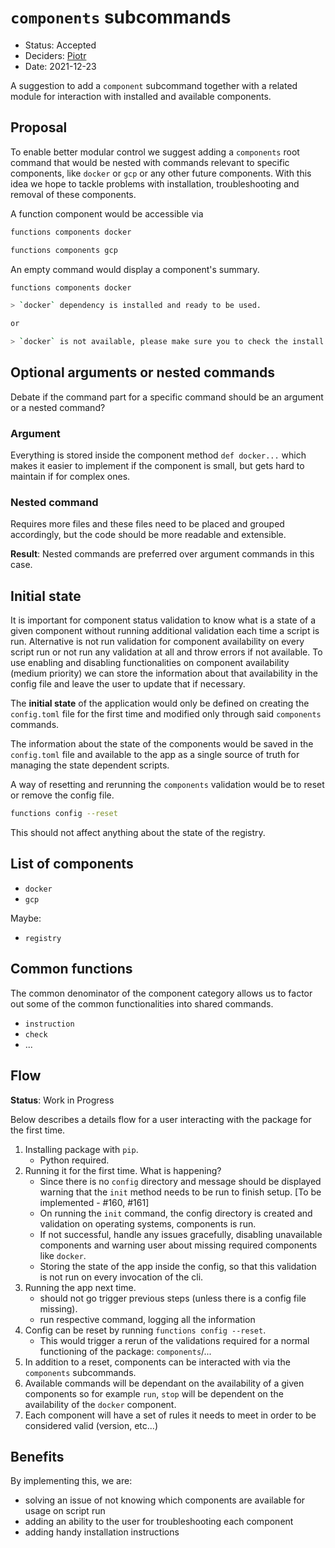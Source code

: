 # `components` subcommands

* Status: Accepted
* Deciders: [Piotr] <!-- optional -->
* Date: 2021-12-23

A suggestion to add a `component` subcommand together with a related module for interaction with installed and available components.

## Proposal

To enable better modular control we suggest adding a `components` root command that would be nested with commands relevant to specific components, like `docker` or `gcp` or any other future components. With this idea we hope to tackle problems with installation, troubleshooting and removal of these components.

A function component would be accessible via

```bash
functions components docker
```

```bash
functions components gcp
```

An empty command would display a component's summary.

```bash
functions components docker

> `docker` dependency is installed and ready to be used.

or

> `docker` is not available, please make sure you to check the install instructions by running `functions component docker instructions` in your terminal.
```

## Optional arguments or nested commands

Debate if the command part for a specific command should be an argument or a nested command?

### Argument

Everything is stored inside the component method `def docker...` which makes it easier to implement if the component is small, but gets hard to maintain if for complex ones.

### Nested command

Requires more files and these files need to be placed and grouped accordingly, but the code should be more readable and extensible.

**Result**: Nested commands are preferred over argument commands in this case.

## Initial state

It is important for component status validation to know what is a state of a given component without running additional validation each time a script is run. Alternative is not run validation for component availability on every script run or not run any validation at all and throw errors if not available. To use enabling and disabling functionalities on component availability (medium priority) we can store the information about that availability in the config file and leave the user to update that if necessary.

The **initial state** of the application would only be defined on creating the `config.toml` file for the first time and modified only through said `components` commands.

The information about the state of the components would be saved in the `config.toml` file and available to the app as a single source of truth for managing the state dependent scripts.

A way of resetting and rerunning the `components` validation would be to reset or remove the config file.

```bash
functions config --reset
```

This should not affect anything about the state of the registry.

## List of components

* `docker`
* `gcp`

Maybe:

* `registry`

## Common functions

The common denominator of the component category allows us to factor out some of the common functionalities into shared commands.

* `instruction`
* `check`
* ...

## Flow

**Status**: Work in Progress

Below describes a details flow for a user interacting with the package for the first time.

1. Installing package with `pip`.
   * Python required.
2. Running it for the first time. What is happening?
   * Since there is no `config` directory and message should be displayed warning that the `init` method needs to be run to finish setup. [To be implemented - #160, #161]
   * On running the `init` command, the config directory is created and validation on operating systems, components is run.
   * If not successful, handle any issues gracefully, disabling unavailable components and warning user about missing required components like `docker`.
   * Storing the state of the app inside the config, so that this validation is not run on every invocation of the cli.
3. Running the app next time.
   * should not go trigger previous steps (unless there is a config file missing).
   * run respective command, logging all the information
4. Config can be reset by running `functions config --reset`.
   * This would trigger a rerun of the validations required for a normal functioning of the package: `components`/...
5. In addition to a reset, components can be interacted with via the `components` subcommands.
6. Available commands will be dependant on the availability of a given components so for example `run`, `stop` will be dependent on the availability of the `docker` component.
7. Each component will have a set of rules it needs to meet in order to be considered valid (version, etc...)

## Benefits

By implementing this, we are:

* solving an issue of not knowing which components are available for usage on script run
* adding an ability to the user for troubleshooting each component
* adding handy installation instructions


<!-- Identifiers, in alphabetical order -->

[Piotr]: https://github.com/Katolus
